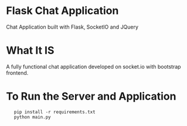 # Flask Chat Application
Chat Application built with Flask, SocketIO and JQuery

# What It IS
A fully functional chat application developed on socket.io with bootstrap frontend.

# To Run the Server and Application 
```
   pip install -r requirements.txt
   python main.py 
```
